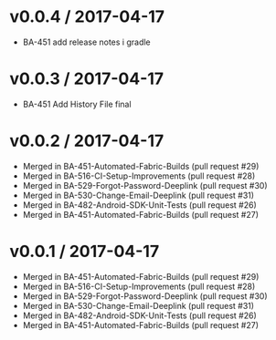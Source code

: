 
v0.0.4 / 2017-04-17
===================

  * BA-451 add release notes i gradle

v0.0.3 / 2017-04-17
===================

  * BA-451 Add History File final

v0.0.2 / 2017-04-17
===================

  * Merged in BA-451-Automated-Fabric-Builds (pull request #29)
  * Merged in BA-516-CI-Setup-Improvements (pull request #28)
  * Merged in BA-529-Forgot-Password-Deeplink (pull request #30)
  * Merged in BA-530-Change-Email-Deeplink (pull request #31)
  * Merged in BA-482-Android-SDK-Unit-Tests (pull request #26)
  * Merged in BA-451-Automated-Fabric-Builds (pull request #27)

v0.0.1 / 2017-04-17
===================

  * Merged in BA-451-Automated-Fabric-Builds (pull request #29)
  * Merged in BA-516-CI-Setup-Improvements (pull request #28)
  * Merged in BA-529-Forgot-Password-Deeplink (pull request #30)
  * Merged in BA-530-Change-Email-Deeplink (pull request #31)
  * Merged in BA-482-Android-SDK-Unit-Tests (pull request #26)
  * Merged in BA-451-Automated-Fabric-Builds (pull request #27)

